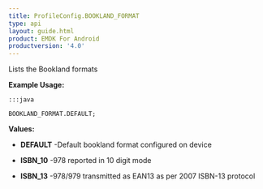 ```yaml
---
title: ProfileConfig.BOOKLAND_FORMAT
type: api
layout: guide.html
product: EMDK For Android
productversion: '4.0'
---
```



Lists the Bookland formats
 
 

**Example Usage:**
	
	:::java
	
	BOOKLAND_FORMAT.DEFAULT;
	


**Values:**

* **DEFAULT** -Default bookland format configured on device

* **ISBN_10** -978 reported in 10 digit mode

* **ISBN_13** -978/979 transmitted as EAN13 as per 2007 ISBN-13 protocol












